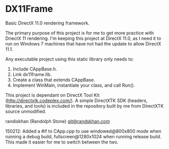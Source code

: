 DX11Frame
=========

Basic DirectX 11.0 rendering framework.

The primary purpose of this project is for me to get more practice with DriectX 11 rendering. I'm keeping this project at DirectX 11.0, as I need it to run on Windows 7 machines that have not had the update to allow DirectX 11.1.

Any executable project using this static library only needs to:
1) Include CAppBase.h.
2) Link dx11frame.lib.
3) Create a class that extends CAppBase.
4) Implement WinMain, instantiate your class, and call Run().

This project is dependant on DirectX Tool Kit (http://directxtk.codeplex.com/). A simple DirectXTK SDK (headers, libraries, and tools) is included in the repository built by me from DirectXTK source unmodified.

randiskhan (Randolph Stone) git@randskhan.com
	
150212: Added a #if to CApp.cpp to use windowed@800x800 mode when running a debug build, fullscreen@1280x1024 when running release build. This made it easier for me to switch between the two.
